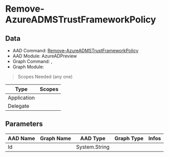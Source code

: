 # Remove-AzureADMSTrustFrameworkPolicy

> 

## Data

+ AAD Command: [Remove-AzureADMSTrustFrameworkPolicy](https://docs.microsoft.com/en-us/powershell/module/AzureADPreview/Remove-AzureADMSTrustFrameworkPolicy)
+ AAD Module: AzureADPreview
+ Graph Command: [](), []()
+ Graph Module: 

> Scopes Needed (any one)

|Type|Scopes|
|---|---|
|Application||
|Delegate||

## Parameters

|AAD Name|Graph Name|AAD Type|Graph Type|Infos|
|---|---|---|---|---|
|Id||System.String|||

